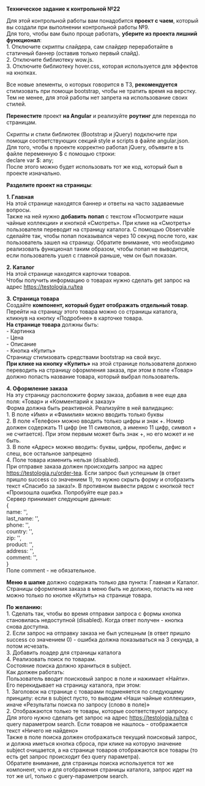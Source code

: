 **Техническое задание к контрольной №22**  
   
Для этой контрольной работы вам понадобится **проект с чаем**, который вы создали при выполнении контрольной работы №9.  
Для того, чтобы вам было проще работать, **уберите из проекта лишний функционал**:  
1\. Отключите скрипты слайдера, сам слайдер переработайте в статичный баннер (оставив только первый слайд).  
2\. Отключите библиотеку wow.js.  
3\. Отключите библиотеку hover.css, которая используется для эффектов на кнопках.  
   
Все новые элементы, о которых говорится в ТЗ, **рекомендуется** стилизовать при помощи bootstrap, чтобы не тратить время на верстку. Тем не менее, для этой работы нет запрета на использование своих стилей.  
   
**Перенестите** проект **на Angular** и реализуйте **роутинг** для перехода по страницам.  
   
Скрипты и стили библиотек (Bootstrap и jQuery) подключите при помощи соответствующих секций style и scripts в файле angular.json. Для того, чтобы в проекте корректно работал jQuery, объявите в ts файле переменную $ с помощью строки:  
declare var $: any;  
После этого можно будет использовать тот же код, который был в проекте изначально.  
   
**Разделите проект на страницы**:  
   
**1\. Главная**  
На этой странице находятся баннер и ответы на часто задаваемые вопросы.  
Также на ней нужно **добавить попап** с текстом «Посмотрите наши чайные коллекции» и кнопкой «Смотреть». При клике на «Смотреть» пользователя переводит на страницу каталога. С помощью Observable сделайте так, чтобы попап показывался через 10 секунд после того, как пользователь зашел на страницу. Обратите внимание, что необходимо реализовать функционал таким образом, чтобы попап не выводится, если пользователь ушел с главной раньше, чем он был показан.  
   
**2\. Каталог**  
На этой странице находятся карточки товаров.  
Чтобы получить информацию о товарах нужно сделать get запрос на адрес https://testologia.ru/tea  
   
**3\. Страница товара**  
Создайте **компонент, который будет отображать отдельный товар**. Перейти на страницу этого товара можно со страницы каталога, кликнув на кнопку «Подробнее» в карточке товара.  
**На странице товара** должны быть:  
\- Картинка  
\- Цена  
\- Описание  
\- Кнопка «Купить»  
Страницу стилизовать средствами bootstrap на свой вкус.  
**При клике на кнопку «Купить»** на этой странице пользователя должно переводить на страницу оформления заказа, при этом в поле «Товар» должно попасть название товара, который выбрал пользователь.  
   
**4\. Оформление заказа**  
На эту страницу расположите форму заказа, добавив в нее еще два поля: «Товар» и «Комментарий к заказу»  
Форма должна быть реактивной. Реализуйте в ней валидацию:  
1\. В поле «Имя» и «Фамилия» можно вводить только буквы  
2\. В поле «Телефон» можно вводить только цифры и знак \+. Номер должен содержать 11 цифр (не 11 символов, а именно 11 цифр, символ \+ не считается). При этом первым может быть знак \+, но его может и не быть.  
3\. В поле «Адрес» можно вводить: буквы, цифры, пробелы, дефис и слеш, все остальное запрещено  
4\. Поле товара изменить нельзя (disabled).  
При отправке заказа должен происходить запрос на адрес https://testologia.ru/order-tea. Если запрос был успешным (в ответ пришло success со значением 1), то нужно скрыть форму и отобразить текст «Спасибо за заказ\!». В противном вывести рядом с кнопкой тест «Произошла ошибка. Попробуйте еще раз.»  
Сервер принимает следующие данные:  
{  
     	name: '',  
     	last\_name: '',  
     	phone: '',  
     	country: '',  
     	zip: '',  
     	product: '',  
     	address: '',  
     	comment: '',  
}  
Поле comment \- не обязательное.  
   
   
**Меню в шапке** должно содержать только два пункта: Главная и Каталог. Страницы оформления заказа в меню быть не должно, попасть на нее можно только по кнопке «Купить» на странице товара.  
   
   
**По желанию:**  
1\. Сделать так, чтобы во время отправки запроса с формы кнопка становилась недоступной (disabled). Когда ответ получен \- кнопка снова доступна.  
2\. Если запрос на отправку заказа не был успешным (в ответ пришло success со значением 0\) \- ошибка должна показываться на 3 секунда, а потом исчезать.  
3\. Добавить лоадер для страницы каталога  
4\. Реализовать поиск по товарам.  
Состояние поиска должно храниться в subject.  
Как должен работать:  
Пользователь вводит поисковый запрос в поле и нажимает «Найти». Его перекидывает на страницу каталога, при этом:  
1\. Заголовок на странице с товарами подменяется по следующему принципу: если в subject пусто, то выводим «Наши чайные коллекции», иначе «Результаты поиска по запросу (слово в поле)»  
2\. Отображаются только те товары, которые соответствуют запросу. Для этого нужно сделать get запрос на адрес https://testologia.ru/tea c query параметром search. Если товаров не нашлось \- отображается текст «Ничего не найдено»  
Также в поле поиска должен отображаться текущий поисковый запрос, и должна иметься кнопка сброса, при клике на которую значение subject очищается, а на странице товаров отображаются все товары (то есть get запрос происходит без query параметра).  
Обратите внимание, для страницы поиска используется тот же компонент, что и для отображения страницы каталога, запрос идет на тот же url, только с guery-параметром search.  
